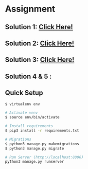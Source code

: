 # Assignment

## Solution 1: [Click Here!](https://github.com/Techgeek19/Assignment/blob/master/Question1.py)

## Solution 2: [Click Here!](https://github.com/Techgeek19/Assignment/blob/master/Question2.py)

## Solution 3: [Click Here!](https://github.com/Techgeek19/Assignment/blob/master/Question3.py)

## Solution 4 & 5 :
## Quick Setup

``` bash
$ virtualenv env

# Activate venv
$ source env/bin/activate

# Install requirements
$ pip3 install -r requirements.txt

# Migrations
$ python3 manage.py makemigrations
$ python3 manage.py migrate

# Run Server (http://localhost:8000)
python3 manage.py runserver
```

